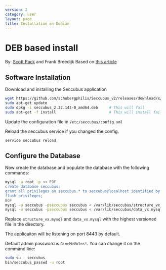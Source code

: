 ```yaml
---
version: 2
category: user
layout: page
title: Installation on Debian
---
```

# DEB based install
By: [Scott Pack](https://twitter.com/packscott) and Frank Breedijk
Based on [this article](http://secopsmonkey.com/seccubus-on-ubuntu-the-missing-manual.html)

## Software Installation

Download and installing the Seccubus application

```bash
wget https://github.com/schubergphilis/Seccubus_v2/releases/download/x/seccubus_x.Bx_all.deb
sudo apt-get update
sudo dpkg -i seccubus_2.32.143-0_amd64.deb     # This will fail
sudo apt-get -f install                        # This will install failed dependancies
```

Update the configuration file in `/etc/seccubus/config.xml`

Reload the seccubus service if you changed the config.

```bash
service seccubus reload
```

## Configure the Database

Now create the database and populate the database with the following commands:

```bash
mysql -u root -p << EOF
create database seccubus;
grant all privileges on seccubus.* to seccubus@localhost identified by 'seccubus';
flush privileges;
EOF
mysql -u seccubus -pseccubus seccubus < /var/lib/seccubus/structure_vx.mysql
mysql -u seccubus -pseccubus seccubus < /var/lib/seccubus/data_vx.mysql
```

Replace `structure_vx.mysql` and `data_vx.mysql` with the highest versioned file in the directory.

The applicaiton will be listening on port 8443 by default.

Default admin password is `GiveMeVulns!`. You can change it on the command line:

```bash
sudo su - seccubus
bin/seccubus_passwd -u root
```
